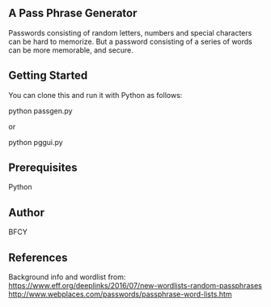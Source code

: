 

## A Pass Phrase Generator
Passwords consisting of random letters, numbers and special characters can be hard to memorize. But a password consisting of a series of words can be more memorable, and secure. 

## Getting Started
You can clone this and run it with Python as follows:

python passgen.py

or

python pggui.py 



## Prerequisites
Python

## Author
BFCY

## References
Background info and wordlist from:
https://www.eff.org/deeplinks/2016/07/new-wordlists-random-passphrases
http://www.webplaces.com/passwords/passphrase-word-lists.htm
